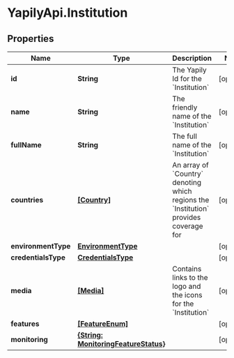 # YapilyApi.Institution

## Properties

Name | Type | Description | Notes
------------ | ------------- | ------------- | -------------
**id** | **String** | The Yapily Id for the &#x60;Institution&#x60; | [optional] 
**name** | **String** | The friendly name of the &#x60;Institution&#x60; | [optional] 
**fullName** | **String** | The full name of the &#x60;Institution&#x60; | [optional] 
**countries** | [**[Country]**](Country.md) | An array of &#x60;Country&#x60; denoting which regions the &#x60;Institution&#x60; provides coverage for | [optional] 
**environmentType** | [**EnvironmentType**](EnvironmentType.md) |  | [optional] 
**credentialsType** | [**CredentialsType**](CredentialsType.md) |  | [optional] 
**media** | [**[Media]**](Media.md) | Contains links to the logo and the icons for the &#x60;Institution&#x60; | [optional] 
**features** | [**[FeatureEnum]**](FeatureEnum.md) |  | [optional] 
**monitoring** | [**{String: MonitoringFeatureStatus}**](MonitoringFeatureStatus.md) |  | [optional] 


